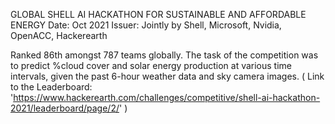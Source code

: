 GLOBAL SHELL AI HACKATHON FOR SUSTAINABLE AND AFFORDABLE ENERGY
Date: Oct 2021 
Issuer: Jointly by Shell, Microsoft, Nvidia, OpenACC, Hackerearth

Ranked 86th amongst 787 teams globally. The task of the competition was to predict %cloud cover and solar energy production at various time intervals, given the past 6-hour weather data and sky camera images. ( Link to the Leaderboard: 'https://www.hackerearth.com/challenges/competitive/shell-ai-hackathon-2021/leaderboard/page/2/' )
